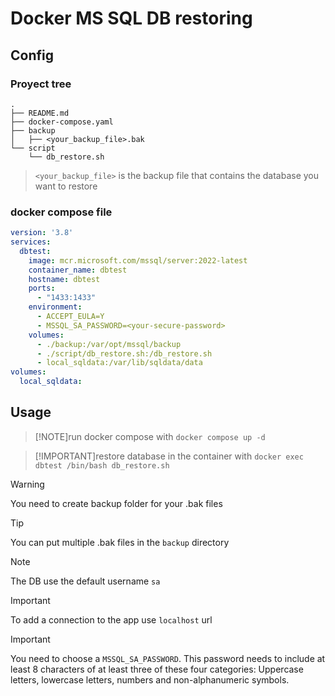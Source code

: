 # Docker MS SQL DB restoring

## Config

### Proyect tree
```
.
├── README.md
├── docker-compose.yaml
├── backup
│   ├── <your_backup_file>.bak
└── script
    └── db_restore.sh
```

> `<your_backup_file>` is the backup file that contains the database
you want to restore

### docker compose file

```yaml
version: '3.8'
services:
  dbtest:
    image: mcr.microsoft.com/mssql/server:2022-latest
    container_name: dbtest
    hostname: dbtest
    ports:
      - "1433:1433"
    environment:
      - ACCEPT_EULA=Y
      - MSSQL_SA_PASSWORD=<your-secure-password>
    volumes:
      - ./backup:/var/opt/mssql/backup
      - ./script/db_restore.sh:/db_restore.sh
      - local_sqldata:/var/lib/sqldata/data
volumes:
  local_sqldata:
```

## Usage

> [!NOTE]run docker compose with `docker compose up -d`

> [!IMPORTANT]restore database in the container with `docker exec dbtest /bin/bash db_restore.sh`

>[!WARNING]
> You need to create backup folder for your .bak files

> [!TIP] 
> You can put multiple .bak files in the `backup` directory

>[!NOTE]
> The DB use the default username `sa`

>[!IMPORTANT]
> To add a connection to the app use `localhost` url 

>[!IMPORTANT]
> You need to choose a `MSSQL_SA_PASSWORD`. This password needs to include at least 8 characters of at least three of these four categories: 
> Uppercase letters, lowercase letters, numbers and non-alphanumeric symbols.

